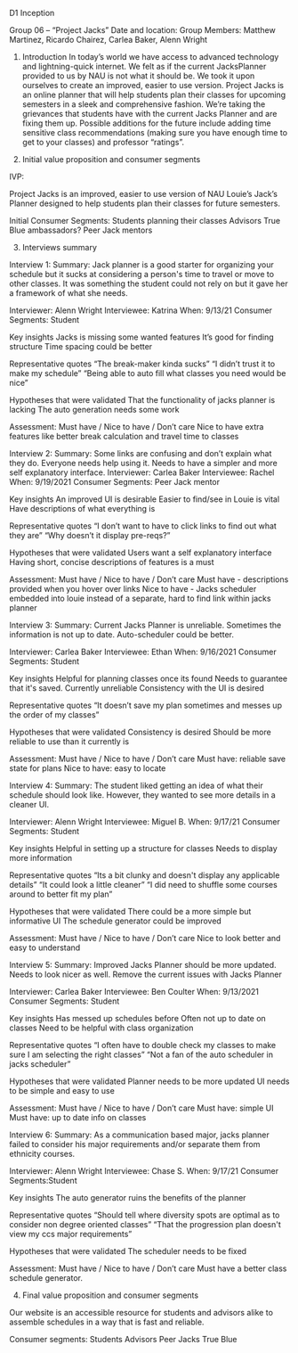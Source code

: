 D1 Inception

Group 06 – “Project Jacks”
Date and location: 
Group Members: Matthew Martinez, Ricardo Chairez, Carlea Baker, Alenn Wright

1. Introduction
	In today’s world we have access to advanced technology and lightning-quick internet. We felt as if the current JacksPlanner provided to us by NAU is not what it should be. We took it upon ourselves to create an improved, easier to use version. Project Jacks is an online planner that will help students plan their classes for upcoming semesters in a sleek and comprehensive fashion. We’re taking the grievances that students have with the current Jacks Planner and are fixing them up. Possible additions for the future include adding time sensitive class recommendations (making sure you have enough time to get to your classes) and professor “ratings”.


2. Initial value proposition and consumer segments

IVP:

Project Jacks is an improved, easier to use version of NAU Louie’s Jack’s Planner designed to help students plan their classes for future semesters. 

Initial Consumer Segments:
Students planning their classes
Advisors
True Blue ambassadors?
Peer Jack mentors

3. Interviews summary

Interview 1:
Summary: Jack planner is a good starter for organizing your schedule but it sucks at considering a person's time to travel or move to other classes. It was something the student could not rely on but it gave her a framework of what she needs.

Interviewer: Alenn Wright 
Interviewee: Katrina
When: 9/13/21
Consumer Segments: Student

Key insights
Jacks is missing some wanted features
It’s good for finding structure
Time spacing could be better

Representative quotes
“The break-maker kinda sucks”
“I didn’t trust it to make my schedule”
“Being able to auto fill what classes you need would be nice”

Hypotheses that were validated
That the functionality of jacks planner is lacking
The auto generation needs some work

Assessment: Must have / Nice to have / Don’t care
Nice to have extra features like better break calculation and travel time to classes

Interview 2:
Summary: Some links are confusing and don’t explain what they do. Everyone needs help using it. Needs to have a simpler and more self explanatory interface.
Interviewer: Carlea Baker
Interviewee: Rachel
When: 9/19/2021
Consumer Segments: Peer Jack mentor

Key insights
An improved UI is desirable
Easier to find/see in Louie is vital
Have descriptions of what everything is

Representative quotes
“I don’t want to have to click links to find out what they are”
“Why doesn’t it display pre-reqs?”

Hypotheses that were validated
Users want a self explanatory interface
Having short, concise descriptions of features is a must

Assessment: Must have / Nice to have / Don’t care
Must have - descriptions provided when you hover over links
Nice to have - Jacks scheduler embedded into louie instead of a separate, hard to find link within jacks planner


Interview 3:
Summary: Current Jacks Planner is unreliable. Sometimes the information is not up to date. Auto-scheduler could be better.

Interviewer: Carlea Baker
Interviewee: Ethan
When: 9/16/2021
Consumer Segments: Student

Key insights
Helpful for planning classes once its found
Needs to guarantee that it's saved. Currently unreliable
Consistency with the UI is desired

Representative quotes
“It doesn’t save my plan sometimes and messes up the order of my classes”

Hypotheses that were validated
Consistency is desired
Should be more reliable to use than it currently is

Assessment: Must have / Nice to have / Don’t care
Must have: reliable save state for plans
Nice to have: easy to locate

Interview 4:
Summary: The student liked getting an idea of what their schedule should look like. However, they wanted to see more details in a cleaner UI.

Interviewer: Alenn Wright
Interviewee: Miguel B.
When: 9/17/21
Consumer Segments: Student

Key insights
Helpful in setting up a structure for classes
Needs to display more information

Representative quotes
“Its a bit clunky and doesn't display any applicable details”
“It could look a little cleaner”
“I did need to shuffle some courses around to better fit my plan”

Hypotheses that were validated
There could be a more simple but informative UI
The schedule generator could be improved

Assessment: Must have / Nice to have / Don’t care
Nice to look better and easy to understand

Interview 5:
Summary: Improved Jacks Planner should be more updated. Needs to look nicer as well. Remove the current issues with Jacks Planner

Interviewer: Carlea Baker
Interviewee: Ben Coulter
When: 9/13/2021
Consumer Segments: Student

Key insights
Has messed up schedules before
Often not up to date on classes
Need to be helpful with class organization

Representative quotes
“I often have to double check my classes to make sure I am selecting the right classes”
“Not a fan of the auto scheduler in jacks scheduler”

Hypotheses that were validated
Planner needs to be more updated
UI needs to be simple and easy to use

Assessment: Must have / Nice to have / Don’t care
Must have: simple UI
Must have: up to date info on classes

Interview 6:
Summary:  As a communication based major, jacks planner failed to consider his major requirements and/or separate them from ethnicity courses.

Interviewer: Alenn Wright 
Interviewee: Chase S.
When:  9/17/21
Consumer Segments:Student 

Key insights
The auto generator ruins the benefits of the planner

Representative quotes
“Should tell where diversity spots are optimal as to consider non degree oriented classes”
“That the progression plan doesn't view my ccs major requirements”

Hypotheses that were validated
The scheduler needs to be fixed

Assessment: Must have / Nice to have / Don’t care
	Must have a better class schedule generator.

4. Final value proposition and consumer segments

Our website is an accessible resource for students and advisors alike to assemble schedules in a way that is fast and reliable. 

Consumer segments:
Students
Advisors
Peer Jacks
True Blue
